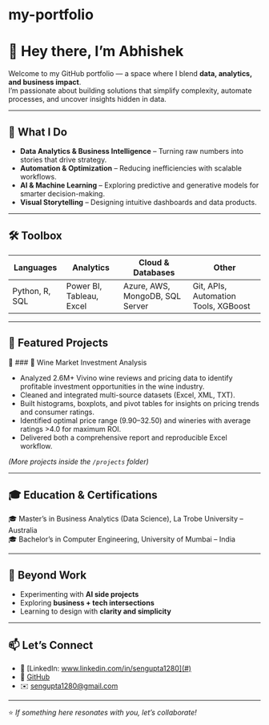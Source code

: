 # my-portfolio
# 👋 Hey there, I’m Abhishek  

Welcome to my GitHub portfolio — a space where I blend **data, analytics, and business impact**.  
I’m passionate about building solutions that simplify complexity, automate processes, and uncover insights hidden in data.  

---

## 🚀 What I Do
- **Data Analytics & Business Intelligence** – Turning raw numbers into stories that drive strategy.  
- **Automation & Optimization** – Reducing inefficiencies with scalable workflows.  
- **AI & Machine Learning** – Exploring predictive and generative models for smarter decision-making.  
- **Visual Storytelling** – Designing intuitive dashboards and data products.  

---

## 🛠️ Toolbox
| Languages | Analytics | Cloud & Databases | Other |
|-----------|-----------|-------------------|-------|
| Python, R, SQL | Power BI, Tableau, Excel | Azure, AWS, MongoDB, SQL Server | Git, APIs, Automation Tools, XGBoost | ClaudeAI, GeminiAI, OpenAI APIs, AI Based Automations, Agentic AI 

---

## 📂 Featured Projects
🔹 ### 🍷 Wine Market Investment Analysis  
- Analyzed 2.6M+ Vivino wine reviews and pricing data to identify profitable investment opportunities in the wine industry.  
- Cleaned and integrated multi-source datasets (Excel, XML, TXT).  
- Built histograms, boxplots, and pivot tables for insights on pricing trends and consumer ratings.  
- Identified optimal price range ($9.90–$32.50) and wineries with average ratings >4.0 for maximum ROI.  
- Delivered both a comprehensive report and reproducible Excel workflow.


*(More projects inside the `/projects` folder)*  

---

## 🎓 Education & Certifications
🎓 Master’s in Business Analytics (Data Science), La Trobe University – Australia  
🎓 Bachelor’s in Computer Engineering, University of Mumbai – India  

---

## 🌱 Beyond Work
- Experimenting with **AI side projects**  
- Exploring **business + tech intersections**  
- Learning to design with **clarity and simplicity**  

---

## 📫 Let’s Connect
- 💼 [LinkedIn: www.linkedin.com/in/sengupta1280](#) 
- 🐙 [GitHub](#)  
- ✉️ sengupta1280@gmail.com  

---

⭐ *If something here resonates with you, let’s collaborate!*  

